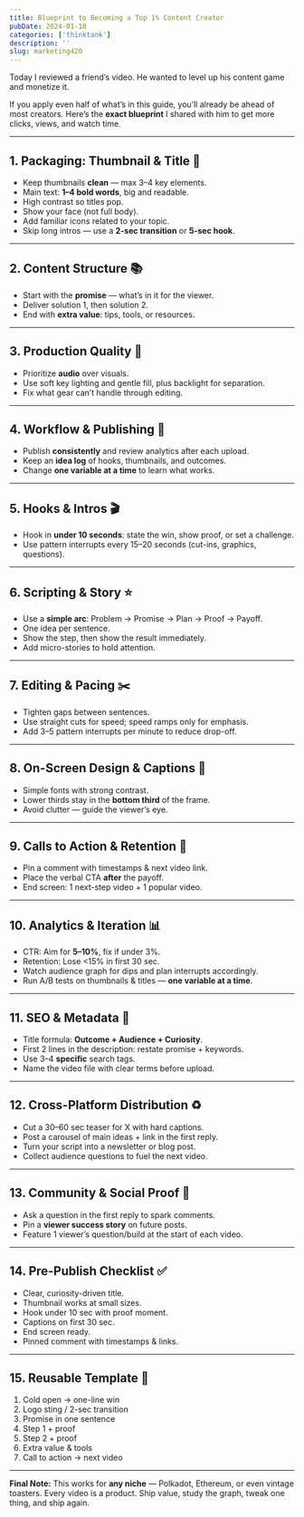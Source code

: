```yaml
---
title: Blueprint to Becoming a Top 1% Content Creator
pubDate: 2024-01-10
categories: ['thinktank']
description: ''
slug: marketing420
---
```


Today I reviewed a friend’s video.
He wanted to level up his content game and monetize it.

If you apply even half of what’s in this guide, you’ll already be ahead of most creators.
Here’s the **exact blueprint** I shared with him to get more clicks, views, and watch time.

---

## 1. Packaging: Thumbnail & Title 🎯

* Keep thumbnails **clean** — max 3–4 key elements.
* Main text: **1–4 bold words**, big and readable.
* High contrast so titles pop.
* Show your face (not full body).
* Add familiar icons related to your topic.
* Skip long intros — use a **2-sec transition** or **5-sec hook**.

---

## 2. Content Structure 📚

* Start with the **promise** — what’s in it for the viewer.
* Deliver solution 1, then solution 2.
* End with **extra value**: tips, tools, or resources.

---

## 3. Production Quality 🎤

* Prioritize **audio** over visuals.
* Use soft key lighting and gentle fill, plus backlight for separation.
* Fix what gear can’t handle through editing.

---

## 4. Workflow & Publishing 🚀

* Publish **consistently** and review analytics after each upload.
* Keep an **idea log** of hooks, thumbnails, and outcomes.
* Change **one variable at a time** to learn what works.

---

## 5. Hooks & Intros 🎬

* Hook in **under 10 seconds**: state the win, show proof, or set a challenge.
* Use pattern interrupts every 15–20 seconds (cut-ins, graphics, questions).

---

## 6. Scripting & Story ⭐

* Use a **simple arc**: Problem → Promise → Plan → Proof → Payoff.
* One idea per sentence.
* Show the step, then show the result immediately.
* Add micro-stories to hold attention.

---

## 7. Editing & Pacing ✂️

* Tighten gaps between sentences.
* Use straight cuts for speed; speed ramps only for emphasis.
* Add 3–5 pattern interrupts per minute to reduce drop-off.

---

## 8. On-Screen Design & Captions 🎨

* Simple fonts with strong contrast.
* Lower thirds stay in the **bottom third** of the frame.
* Avoid clutter — guide the viewer’s eye.

---

## 9. Calls to Action & Retention 🔁

* Pin a comment with timestamps & next video link.
* Place the verbal CTA **after** the payoff.
* End screen: 1 next-step video + 1 popular video.

---

## 10. Analytics & Iteration 📊

* CTR: Aim for **5–10%**, fix if under 3%.
* Retention: Lose <15% in first 30 sec.
* Watch audience graph for dips and plan interrupts accordingly.
* Run A/B tests on thumbnails & titles — **one variable at a time**.

---

## 11. SEO & Metadata 🔎

* Title formula: **Outcome + Audience + Curiosity**.
* First 2 lines in the description: restate promise + keywords.
* Use 3–4 **specific** search tags.
* Name the video file with clear terms before upload.

---

## 12. Cross-Platform Distribution ♻️

* Cut a 30–60 sec teaser for X with hard captions.
* Post a carousel of main ideas + link in the first reply.
* Turn your script into a newsletter or blog post.
* Collect audience questions to fuel the next video.

---

## 13. Community & Social Proof 🤝

* Ask a question in the first reply to spark comments.
* Pin a **viewer success story** on future posts.
* Feature 1 viewer’s question/build at the start of each video.

---

## 14. Pre-Publish Checklist ✅

* Clear, curiosity-driven title.
* Thumbnail works at small sizes.
* Hook under 10 sec with proof moment.
* Captions on first 30 sec.
* End screen ready.
* Pinned comment with timestamps & links.

---

## 15. Reusable Template 🧩

1. Cold open → one-line win
2. Logo sting / 2-sec transition
3. Promise in one sentence
4. Step 1 + proof
5. Step 2 + proof
6. Extra value & tools
7. Call to action → next video

---

**Final Note:**
This works for **any niche** — Polkadot, Ethereum, or even vintage toasters.
Every video is a product. Ship value, study the graph, tweak one thing, and ship again.
